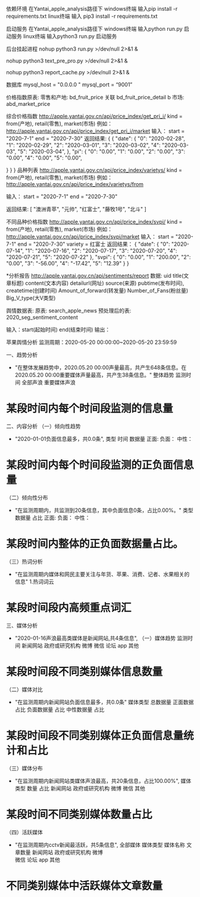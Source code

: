 
依赖环境
在Yantai_apple_analysis路径下
windows终端 输入pip install -r requirements.txt
linux终端 输入 pip3 install -r requirements.txt

启动服务
在Yantai_apple_analysis路径下
windows终端 输入python run.py 启动服务
linux终端 输入python3 run.py 启动服务

后台挂起进程
nohup python3 run.py >/dev/null  2>&1 &

nohup python3 text_pre_pro.py >/dev/null 2>&1 &

nohup python3 report_cache.py >/dev/null 2>&1 &

数据库 
mysql_host = "0.0.0.0 "
mysql_port = “9001”

价格指数原表:
零售和产地: bd_fruit_price 关联  bd_fruit_price_detail b
市场: abd_market_price

综合价格指数
http://apple.yantai.gov.cn/api/price_index/get_pri_i/<kind>
kind = from(产地), retail(零售), market(市场)
例如：http://apple.yantai.gov.cn/api/price_index/get_pri_i/market
输入：
start = "2020-7-1"
end = "2020-7-30"
返回结果:
{
{
  "date": {
    "0": "2020-02-28",
    "1": "2020-02-29",
    "2": "2020-03-01",
    "3": "2020-03-02",
    "4": "2020-03-03",
    "5": "2020-03-04",
  },
  "pi": {
    "0": "0.00",
    "1": "0.00",
    "2": "0.00",
    "3": "0.00",
    "4": "0.00",
    "5": "0.00",

  }
}
}
品种列表
http://apple.yantai.gov.cn/api/price_index/varietys/<kind>
kind = from(产地), retail(零售), market(市场)
例如：http://apple.yantai.gov.cn/api/price_index/varietys/from

输入：
start = "2020-7-1"
end = "2020-7-30"

返回结果:
[
  "澳洲青苹",
  "元帅",
  "红富士",
  "藤牧1号",
  "北斗"
]

不同品种价格指数
http://apple.yantai.gov.cn/api/price_index/svpi/<kind>
kind = from(产地), retail(零售), market(市场)
例如：http://apple.yantai.gov.cn/api/price_index/svpi/market
输入：
start = "2020-7-1"
end = "2020-7-30"
variety = 红富士
返回结果：
{
  "date": {
    "0": "2020-07-14",
    "1": "2020-07-16",
    "2": "2020-07-17",
    "3": "2020-07-20",
    "4": "2020-07-21",
    "5": "2020-07-22"
  },
  "svpi": {
    "0": "0.00",
    "1": "200.00",
    "2": "0.00",
    "3": "-56.00",
    "4": "-17.42",
    "5": "12.39"
  }
}





*分析报告 
http://apple.yantai.gov.cn/api/sentiments/report
数据: uid	title(文章标题)	 content(文本内容)	 detailurl(网址) source(来源) pubtime(发布时间), createtime(创建时间)
     Amount_of_forward(转发量) Number_of_Fans(粉丝量) Big_V_type(大V类型)	

舆情数据表:
原表: search_apple_news
预处理后的表: 2020_seg_sentiment_content

输入：start(起始时间) end(结束时间)
输出：

苹果舆情分析
监测周期：2020-05-20 00:00:00~2020-05-20 23:59:59


一、趋势分析
* "在整体发展趋势中，2020.05.20 00:00声量最高，共产生648条信息。在2020.05.20 00:00重要媒体声量最高，共产生38条信息。"
整体趋势
监测时间  全部声浪 重要媒体声浪 
# 某段时间内每个时间段监测的信息量

二、内容分析
（一）倾向性趋势
* "2020-01-01负面信息最多，共0.0条",
类型     时间   数据量
正面:
负面：
中性：
# 某段时间内每个时间段监测的正负面信息量

（二）倾向性分布
* "在监测周期内，共监测到20条信息，其中负面信息0条，占比0.00%。"
类型     数据量   占比
正面:
负面：
中性：
# 某段时间内整体的正负面数据量占比。

（三）热词分析
* "在监测周期内媒体和网民主要关注与年货、苹果、消费、记者、水果相关的信息"
1.热词词云
# 某段时间段内高频重点词汇


三、媒体分析
* "2020-01-16声浪最高类媒体是新闻网站,共4条信息",
（一）媒体趋势
监测时间 新闻网站 政府或研究机构 微博  微信 论坛 app 其他
# 某段时间段不同类别媒体信息数量

（二）媒体对比
* "在监测周期内新闻网站负面信息最多，共0.0条"
媒体类型 总数据量 正面数据 占比 负面数据量 占比 中性数据量 占比
# 某段时间段不同类别媒体正负面信息量统计和占比

（三）媒体分布
* "在监测周期内新闻网站类媒体声浪最高，共20条信息，占比100.00%",
媒体类型    数量   占比
新闻网站
政府或研究机构 
微博 
微信 
其他
# 某段时间不同类别媒体数量占比

（四）活跃媒体
* "在监测周期内cctv新闻最活跃，共5条信息",
全部媒体
媒体类型   媒体名称  文章数量 
新闻网站
政府或研究机构
微博  
微信
论坛
app
其他
# 不同类别媒体中活跃媒体文章数量


